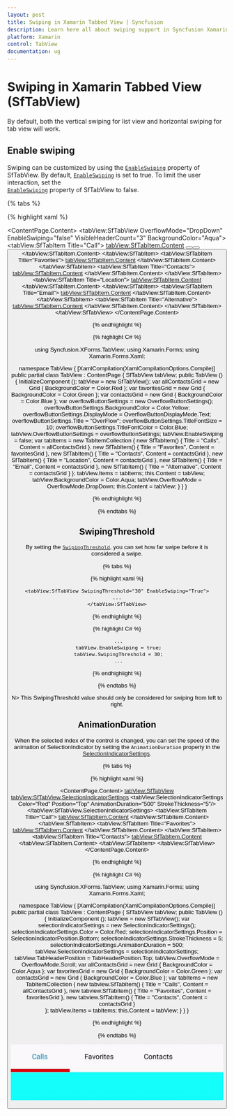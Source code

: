 ```yaml
---
layout: post
title: Swiping in Xamarin Tabbed View | Syncfusion
description: Learn here all about swiping support in Syncfusion Xamarin Tabbed View (SfTabView) control and more.
platform: Xamarin
control: TabView
documentation: ug
---
```


# Swiping in Xamarin Tabbed View (SfTabView)

By default, both the vertical swiping for list view and horizontal swiping for tab view will work.

## Enable swiping

Swiping can be customized by using the [`EnableSwiping`](https://help.syncfusion.com/cr/xamarin/Syncfusion.XForms.TabView.SfTabView.html#Syncfusion_XForms_TabView_SfTabView_EnableSwiping) property of SfTabView. By default, [`EnableSwiping`](https://help.syncfusion.com/cr/xamarin/Syncfusion.XForms.TabView.SfTabView.html#Syncfusion_XForms_TabView_SfTabView_EnableSwiping) is set to true. To limit the user interaction, set the   
[`EnableSwiping`](https://help.syncfusion.com/cr/xamarin/Syncfusion.XForms.TabView.SfTabView.html#Syncfusion_XForms_TabView_SfTabView_EnableSwiping) property of SfTabView to false.

{% tabs %}

{% highlight xaml %}


<ContentPage xmlns="http://xamarin.com/schemas/2014/forms"
             xmlns:x="http://schemas.microsoft.com/winfx/2009/xaml"
             xmlns:tabView="clr-namespace:Syncfusion.XForms.TabView;assembly=Syncfusion.SfTabView.XForms"
             x:Class="TabView.TabView">
        <ContentPage.Content>
            <tabView:SfTabView OverflowMode="DropDown"
                            EnableSwiping="false" 
                            VisibleHeaderCount="3" 
                            BackgroundColor="Aqua">
                <tabView:SfTabItem Title="Call">
                    <tabView:SfTabItem.Content>
                        <StackLayout>
                            <Grid BackgroundColor="Green" />
                            <Button Text="Contacts" WidthRequest="300" />
                            <Button Text="Location" WidthRequest="300" />
                            <Button Text="Email" WidthRequest="300" />
                        </StackLayout>
                    </tabView:SfTabItem.Content>
                </tabView:SfTabItem>
                <tabView:SfTabItem Title="Favorites">
                    <tabView:SfTabItem.Content>
                        <Grid BackgroundColor="Green" x:Name="FavoritesGrid"/>
                    </tabView:SfTabItem.Content>
                </tabView:SfTabItem>
                <tabView:SfTabItem Title="Contacts">
                    <tabView:SfTabItem.Content>
                        <Grid BackgroundColor="Blue" x:Name="ContactsGrid" />
                    </tabView:SfTabItem.Content>
                </tabView:SfTabItem>
                <tabView:SfTabItem Title="Location">
                    <tabView:SfTabItem.Content>
                        <Grid BackgroundColor="Pink" x:Name="LocationGrid" />
                    </tabView:SfTabItem.Content>
                </tabView:SfTabItem>
                <tabView:SfTabItem Title="Email">
                    <tabView:SfTabItem.Content>
                        <Grid BackgroundColor="Navy" x:Name="EmailGrid" />
                    </tabView:SfTabItem.Content>
                </tabView:SfTabItem>
                <tabView:SfTabItem Title="Alternative">
                    <tabView:SfTabItem.Content>
                        <Grid BackgroundColor="Blue" x:Name="AlternativeGrid" />
                    </tabView:SfTabItem.Content>
                </tabView:SfTabItem>
            </tabView:SfTabView>
        </ContentPage.Content>
 </ContentPage>


{% endhighlight %}

{% highlight C# %}

using Syncfusion.XForms.TabView;
using Xamarin.Forms;
using Xamarin.Forms.Xaml;

namespace TabView
{
    [XamlCompilation(XamlCompilationOptions.Compile)]
	public partial class TabView : ContentPage
	{
        SfTabView tabView;
		public TabView ()
		{
			InitializeComponent ();
            tabView = new SfTabView();
            var allContactsGrid = new Grid { BackgroundColor = Color.Red };
            var favoritesGrid = new Grid { BackgroundColor = Color.Green };
            var contactsGrid = new Grid { BackgroundColor = Color.Blue };
            var overflowButtonSettings = new OverflowButtonSettings();
            overflowButtonSettings.BackgroundColor = Color.Yellow;
            overflowButtonSettings.DisplayMode = OverflowButtonDisplayMode.Text;
            overflowButtonSettings.Title = "OverFlow";
            overflowButtonSettings.TitleFontSize = 10;
            overflowButtonSettings.TitleFontColor = Color.Blue;
            tabView.OverflowButtonSettings = overflowButtonSettings;
            tabView.EnableSwiping = false;
            var tabItems = new TabItemCollection
            {
                new SfTabItem()
                {
                    Title = "Calls",
                    Content = allContactsGrid
                },
                new SfTabItem()
                {
                    Title = "Favorites",
                    Content = favoritesGrid
                },
                new SfTabItem()
                {
                    Title = "Contacts",
                    Content = contactsGrid
                },
                new SfTabItem()
                {
                    Title = "Location",
                    Content = contactsGrid
                },
                new SfTabItem()
                {
                    Title = "Email",
                    Content = contactsGrid
                },
                new SfTabItem()
                {
                    Title = "Alternative",
                    Content = contactsGrid
                }
            };
            tabView.Items = tabItems;
            this.Content = tabView;
            tabView.BackgroundColor = Color.Aqua;
            tabView.OverflowMode = OverflowMode.DropDown;
            this.Content = tabView;
		}
	}
}

{% endhighlight %}

{% endtabs %}

## SwipingThreshold

By setting the [`SwipingThreshold`](https://help.syncfusion.com/cr/xamarin/Syncfusion.XForms.TabView.SfTabView.html#Syncfusion_XForms_TabView_SfTabView_SwipingThreshold), you can set how far swipe before it is considered a swipe.

{% tabs %}

{% highlight xaml %}

    <tabView:SfTabView SwipingThreshold="30" EnableSwiping="True">
    ...
    </tabView:SfTabView>

{% endhighlight %}

{% highlight C# %}

     ...
     tabView.EnableSwiping = true;
     tabView.SwipingThreshold = 30;
     ...
{% endhighlight %}

{% endtabs %}

N> This SwipingThreshold value should only be considered for swiping from left to right.

## AnimationDuration

When the selected index of the control is changed, you can set the speed of the animation of SelectionIndicator by setting the `AnimationDuration` property in the [SelectionIndicatorSettings](https://help.syncfusion.com/cr/xamarin/Syncfusion.XForms.TabView.SelectionIndicatorSettings.html).

{% tabs %}

{% highlight xaml %}

<ContentPage xmlns="http://xamarin.com/schemas/2014/forms"
             xmlns:x="http://schemas.microsoft.com/winfx/2009/xaml"
             xmlns:tabView="clr-namespace:Syncfusion.XForms.TabView;assembly=Syncfusion.SfTabView.XForms"
             x:Class="TabView.TabView">
    <ContentPage.Content>
        <tabView:SfTabView>
            <tabView:SfTabView.SelectionIndicatorSettings>
                <tabView:SelectionIndicatorSettings
                    Color="Red" 
                    Position="Top" 
                    AnimationDuration="500"
                    StrokeThickness="5"/>
            </tabView:SfTabView.SelectionIndicatorSettings>
            <tabView:SfTabItem Title="Call">
                <tabView:SfTabItem.Content>
                    <Grid BackgroundColor="Green"/>
                </tabView:SfTabItem.Content>
            </tabView:SfTabItem>
            <tabView:SfTabItem Title="Favorites">
                <tabView:SfTabItem.Content>
                    <Grid BackgroundColor="Green"/>
                </tabView:SfTabItem.Content>
            </tabView:SfTabItem>
            <tabView:SfTabItem Title="Contacts">
                <tabView:SfTabItem.Content>
                    <Grid BackgroundColor="Blue" />
                </tabView:SfTabItem.Content>
            </tabView:SfTabItem>
        </tabView:SfTabView>
    </ContentPage.Content>
</ContentPage>

{% endhighlight %}

{% highlight C# %}

using Syncfusion.XForms.TabView;
using Xamarin.Forms;
using Xamarin.Forms.Xaml;

namespace TabView
{
    [XamlCompilation(XamlCompilationOptions.Compile)]
	public partial class TabView : ContentPage
	{
        SfTabView tabView;
		public TabView ()
		{
			InitializeComponent ();
            tabView = new SfTabView();
            var selectionIndicatorSettings = new SelectionIndicatorSettings();
            selectionIndicatorSettings.Color = Color.Red;
            selectionIndicatorSettings.Position = SelectionIndicatorPosition.Bottom;
            selectionIndicatorSettings.StrokeThickness = 5;
            selectionIndicatorSettings.AnimationDuration = 500;
            tabView.SelectionIndicatorSettings = selectionIndicatorSettings;
            tabView.TabHeaderPosition = TabHeaderPosition.Top;
            tabView.OverflowMode = OverflowMode.Scroll;
            var allContactsGrid = new Grid { BackgroundColor = Color.Aqua };
            var favoritesGrid = new Grid { BackgroundColor = Color.Green };
            var contactsGrid = new Grid { BackgroundColor = Color.Blue };
            var tabItems = new TabItemCollection
            {
               new tabview.SfTabItem()
                {
                Title = "Calls",
                Content = allContactsGrid
                },
                new tabview.SfTabItem()
                {
                    Title = "Favorites",
                    Content = favoritesGrid
                },
                new tabview.SfTabItem()
                {
                    Title = "Contacts",
                    Content = contactsGrid
                }               
            };
            tabView.Items = tabItems;
            this.Content = tabView;
		}
	}
}

{% endhighlight %}

{% endtabs %}

![Animation Duration](images/Selection-Indicator/AnimationDuration.gif)


